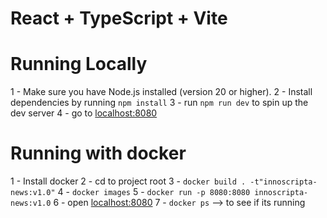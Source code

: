 # React + TypeScript + Vite

# Running Locally

1 - Make sure you have Node.js installed (version 20 or higher).
2 - Install dependencies by running `npm install`
3 - run `npm run dev` to spin up the dev server
4 - go to [localhost:8080](http://localhost:8080/)

# Running with docker

1 - Install docker
2 - cd to project root
3 - `docker build . -t"innoscripta-news:v1.0"`
4 - `docker images`
5 - `docker run -p 8080:8080 innoscripta-news:v1.0`
6 - open [localhost:8080](http://localhost:8080/)
7 - `docker ps` --> to see if its running
